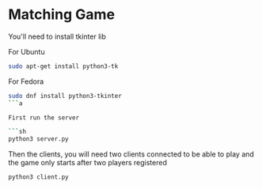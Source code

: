 # Matching Game

You'll need to install tkinter lib

For Ubuntu
```sh
sudo apt-get install python3-tk
```

For Fedora
```sh
sudo dnf install python3-tkinter
```a

First run the server

```sh
python3 server.py
```

Then the clients, you will need two clients connected to be able to play and the game only starts after two players registered

```sh
python3 client.py
```
